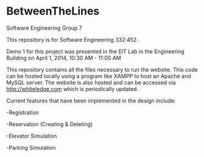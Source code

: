 BetweenTheLines
===============

Software Engineering Group 7

This repository is for Software Engineering 332:452.

Demo 1 for this project was presented in the EIT Lab in the Engineering Building on April 1, 2014, 10:30 AM - 11:00 AM

This repository contains all the files necessary to run the website.
This code can be hosted locally using a program like XAMPP to host an Apache and MySQL server.
The website is also hosted and can be accessed via http://whiteledge.com which is periodically updated.

Current features that have been implemented in the design include:

-Registration

-Reservation (Creating & Deleting)

-Elevator Simulation

-Parking Simulation
